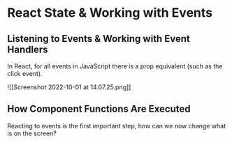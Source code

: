 # React State & Working with Events
## Listening to Events & Working with Event Handlers
In React, for all events in JavaScript there is a prop equivalent (such as the click event).

![[Screenshot 2022-10-01 at 14.07.25.png]]
## How Component Functions Are Executed
Reacting to events is the first important step, how can we now change what is on the screen? 

